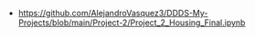 - https://github.com/AlejandroVasquez3/DDDS-My-Projects/blob/main/Project-2/Project_2_Housing_Final.ipynb

